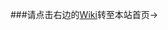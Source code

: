 ###请点击右边的[Wiki](https://github.com/liangsonghua/nginx/wiki "https://github.com/liangsonghua/nginx/wiki")转至本站首页→